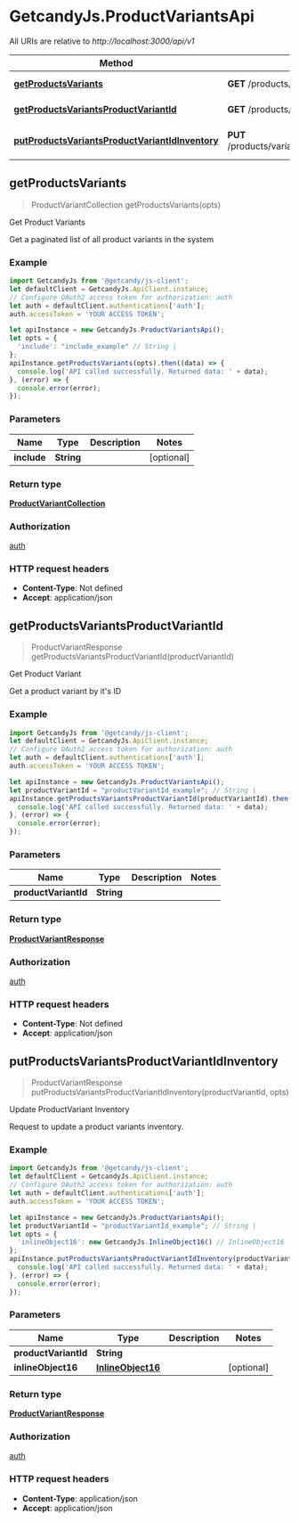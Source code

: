 # GetcandyJs.ProductVariantsApi

All URIs are relative to *http://localhost:3000/api/v1*

Method | HTTP request | Description
------------- | ------------- | -------------
[**getProductsVariants**](ProductVariantsApi.md#getProductsVariants) | **GET** /products/variants | Get Product Variants
[**getProductsVariantsProductVariantId**](ProductVariantsApi.md#getProductsVariantsProductVariantId) | **GET** /products/variants/{productVariantId} | Get Product Variant
[**putProductsVariantsProductVariantIdInventory**](ProductVariantsApi.md#putProductsVariantsProductVariantIdInventory) | **PUT** /products/variants/{productVariantId}/inventory | Update ProductVariant Inventory



## getProductsVariants

> ProductVariantCollection getProductsVariants(opts)

Get Product Variants

Get a paginated list of all product variants in the system

### Example

```javascript
import GetcandyJs from '@getcandy/js-client';
let defaultClient = GetcandyJs.ApiClient.instance;
// Configure OAuth2 access token for authorization: auth
let auth = defaultClient.authentications['auth'];
auth.accessToken = 'YOUR ACCESS TOKEN';

let apiInstance = new GetcandyJs.ProductVariantsApi();
let opts = {
  'include': "include_example" // String | 
};
apiInstance.getProductsVariants(opts).then((data) => {
  console.log('API called successfully. Returned data: ' + data);
}, (error) => {
  console.error(error);
});

```

### Parameters


Name | Type | Description  | Notes
------------- | ------------- | ------------- | -------------
 **include** | **String**|  | [optional] 

### Return type

[**ProductVariantCollection**](ProductVariantCollection.md)

### Authorization

[auth](../README.md#auth)

### HTTP request headers

- **Content-Type**: Not defined
- **Accept**: application/json


## getProductsVariantsProductVariantId

> ProductVariantResponse getProductsVariantsProductVariantId(productVariantId)

Get Product Variant

Get a product variant by it&#39;s ID

### Example

```javascript
import GetcandyJs from '@getcandy/js-client';
let defaultClient = GetcandyJs.ApiClient.instance;
// Configure OAuth2 access token for authorization: auth
let auth = defaultClient.authentications['auth'];
auth.accessToken = 'YOUR ACCESS TOKEN';

let apiInstance = new GetcandyJs.ProductVariantsApi();
let productVariantId = "productVariantId_example"; // String | 
apiInstance.getProductsVariantsProductVariantId(productVariantId).then((data) => {
  console.log('API called successfully. Returned data: ' + data);
}, (error) => {
  console.error(error);
});

```

### Parameters


Name | Type | Description  | Notes
------------- | ------------- | ------------- | -------------
 **productVariantId** | **String**|  | 

### Return type

[**ProductVariantResponse**](ProductVariantResponse.md)

### Authorization

[auth](../README.md#auth)

### HTTP request headers

- **Content-Type**: Not defined
- **Accept**: application/json


## putProductsVariantsProductVariantIdInventory

> ProductVariantResponse putProductsVariantsProductVariantIdInventory(productVariantId, opts)

Update ProductVariant Inventory

Request to update a product variants inventory.

### Example

```javascript
import GetcandyJs from '@getcandy/js-client';
let defaultClient = GetcandyJs.ApiClient.instance;
// Configure OAuth2 access token for authorization: auth
let auth = defaultClient.authentications['auth'];
auth.accessToken = 'YOUR ACCESS TOKEN';

let apiInstance = new GetcandyJs.ProductVariantsApi();
let productVariantId = "productVariantId_example"; // String | 
let opts = {
  'inlineObject16': new GetcandyJs.InlineObject16() // InlineObject16 | 
};
apiInstance.putProductsVariantsProductVariantIdInventory(productVariantId, opts).then((data) => {
  console.log('API called successfully. Returned data: ' + data);
}, (error) => {
  console.error(error);
});

```

### Parameters


Name | Type | Description  | Notes
------------- | ------------- | ------------- | -------------
 **productVariantId** | **String**|  | 
 **inlineObject16** | [**InlineObject16**](InlineObject16.md)|  | [optional] 

### Return type

[**ProductVariantResponse**](ProductVariantResponse.md)

### Authorization

[auth](../README.md#auth)

### HTTP request headers

- **Content-Type**: application/json
- **Accept**: application/json

